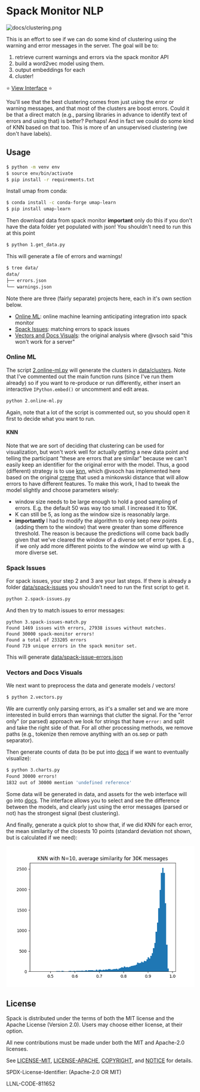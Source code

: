 # Spack Monitor NLP

![docs/clustering.png](docs/clustering.png)

This is an effort to see if we can do some kind of clustering using the warning and error messages in
the server. The goal will be to:

1. retrieve current warnings and errors via the spack monitor API
2. build a word2vec model using them.
3. output embeddings for each
4. cluster!

⭐️ [View Interface](https://buildsi.github.io/spack-monitor-nlp/) ⭐️

You'll see that the best clustering comes from just using the error or warning messages,
and that most of the clusters are boost errors. Could it be that a direct match (e.g.,
parsing libraries in advance to identify text of errors and using that) is better?
Perhaps! And in fact we could do some kind of KNN based on that too. This is more
of an unsupervised clustering (we don't have labels). 

## Usage

```bash
$ python -m venv env
$ source env/bin/activate
$ pip install -r requirements.txt
```

Install umap from conda:

```bash
$ conda install -c conda-forge umap-learn
$ pip install umap-learn
```

Then download data from spack monitor **important** only do this if you don't have
the data folder yet populated with json! You shouldn't need to run this at this point

```bash
$ python 1.get_data.py
```

This will generate a file of errors and warnings!

```bash
$ tree data/
data/
├── errors.json
└── warnings.json
```

Note there are three (fairly separate) projects here, each in it's own section below.

 - [Online ML](#online-ml): online machine learning anticipating integration into spack monitor
 - [Spack Issues](#spack-issues): matching errors to spack issues
 - [Vectors and Docs Visuals](#vectors-and-docs-visuals): the original analysis where @vsoch said "this won't work for a server"


### Online ML

The script [2.online-ml.py](2.online-ml.py) will generate the clusters in [data/clusters](data/clusters).
Note that I've commented out the main function runs (since I've run them already) so if you want to re-produce
or run differently, either insert an interactive `IPython.embed()` or uncomment and edit areas.

```bash
python 2.online-ml.py
```

Again, note that a lot of the script is commented out, so you should open it first to
decide what you want to run.

#### KNN

Note that we are sort of deciding that clustering can be used for visualization, but won't work well for
actually getting a new data point and telling the participant "these are errors that are similar" because
we can't easily keep an identifier for the original error with the model. Thus, a good (different) strategy
is to use [knn](knn.py), which @vsoch has implemented here based on the original [creme](https://github.com/MaxHalford/creme/blob/master/creme/neighbors/knn.py) that used a minkowski distance that will allow errors to have different features.
To make this work, I had to tweak the model slightly and choose parameters wisely:

 - window size needs to be large enough to hold a good sampling of errors. E.g. the default 50 was way too small. I increased it to 10K.
 - K can still be 5, as long as the window size is reasonably large.
 - **importantly** I had to modify the algorithm to only keep new points (adding them to the window) that were greater than some difference threshold. The reason is because the predictions will come back badly given that we've cleared the window of a diverse set of error types. E.g., if we only add more different points to the window we wind up with a more diverse set.

### Spack Issues

For spack issues, your step 2 and 3 are your last steps. If there is already a folder [data/spack-issues](data/spack-issues)
you shouldn't need to run the first script to get it.

```bash
python 2.spack-issues.py
```

And then try to match issues to error messages:

```
python 3.spack-issues-match.py
Found 1469 issues with errors, 27938 issues without matches.
Found 30000 spack-monitor errors!
Found a total of 233205 errors
Found 719 unique errors in the spack monitor set.
```

This will generate [data/spack-issue-errors.json](data/spack-issue-errors.json)

### Vectors and Docs Visuals

We next want to preprocess the data and generate models / vectors!

```bash
$ python 2.vectors.py
```

We are currently only parsing errors, as it's a smaller set and we are more interested
in build errors than warnings that clutter the signal. For the "error only" (or parsed) approach
we look for strings that have `error:` and split and take the right side of that. For all other
processing methods, we remove paths (e.g., tokenize then remove anything with an os.sep or path separator).

Then generate counts of data (to be put into [docs](docs) if we want to eventually visualize):

```bash
$ python 3.charts.py
Found 30000 errors!
1832 out of 30000 mention 'undefined reference'
```

Some data will be generated in data, and assets for the web interface will go
into [docs](docs). The interface allows you to select and see the difference between
the models, and clearly just using the error messages (parsed or not) has the strongest signal (best clustering).

And finally, generate a quick plot to show that, if we did KNN for each error, the mean similarity
of the closests 10 points (standard deviation not shown, but is calculated if we need):

![data/means.png](data/means.png)
 

## License

Spack is distributed under the terms of both the MIT license and the
Apache License (Version 2.0). Users may choose either license, at their
option.

All new contributions must be made under both the MIT and Apache-2.0
licenses.

See [LICENSE-MIT](https://github.com/spack/spack/blob/develop/LICENSE-MIT),
[LICENSE-APACHE](https://github.com/spack/spack/blob/develop/LICENSE-APACHE),
[COPYRIGHT](https://github.com/spack/spack/blob/develop/COPYRIGHT), and
[NOTICE](https://github.com/spack/spack/blob/develop/NOTICE) for details.

SPDX-License-Identifier: (Apache-2.0 OR MIT)

LLNL-CODE-811652
